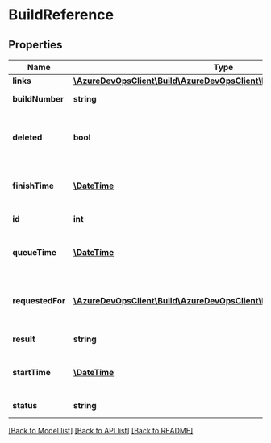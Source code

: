 # BuildReference

## Properties
Name | Type | Description | Notes
------------ | ------------- | ------------- | -------------
**links** | [**\AzureDevOpsClient\Build\AzureDevOpsClient\Build\Model\ReferenceLinks**](ReferenceLinks.md) |  | [optional] 
**buildNumber** | **string** | The build number. | [optional] 
**deleted** | **bool** | Indicates whether the build has been deleted. | [optional] 
**finishTime** | [**\DateTime**](\DateTime.md) | The time that the build was completed. | [optional] 
**id** | **int** | The ID of the build. | [optional] 
**queueTime** | [**\DateTime**](\DateTime.md) | The time that the build was queued. | [optional] 
**requestedFor** | [**\AzureDevOpsClient\Build\AzureDevOpsClient\Build\Model\IdentityRef**](IdentityRef.md) | The identity on whose behalf the build was queued. | [optional] 
**result** | **string** | The build result. | [optional] 
**startTime** | [**\DateTime**](\DateTime.md) | The time that the build was started. | [optional] 
**status** | **string** | The build status. | [optional] 

[[Back to Model list]](../README.md#documentation-for-models) [[Back to API list]](../README.md#documentation-for-api-endpoints) [[Back to README]](../README.md)


